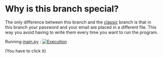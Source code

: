 # Why is this branch special?
The only difference between this branch and the [classic](https://github.com/UltiRequiem/email-spammer) branch is that in this branch your password and your email are placed in a different file.
This way you avoid having to write them every time you want to run the program.

Running [main.py](./main.py)  :
[![Execution](https://user-images.githubusercontent.com/71897736/109439217-7153c680-79fb-11eb-94ca-e0a07a6dd199.png)](https://youtu.be/IADuBRMA-XQ)

(You have to click it)
